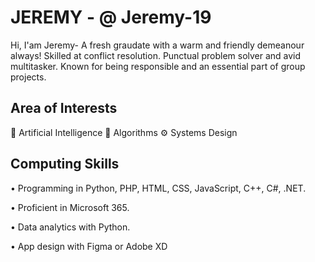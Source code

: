 # JEREMY - @ Jeremy-19

Hi, I'am Jeremy- A fresh graudate with a warm and friendly demeanour always! Skilled at conflict resolution. Punctual problem solver and avid multitasker. Known for being responsible and an essential part of group projects.

## Area of Interests
🤖 Artificial Intelligence
🔢 Algorithms
⚙️ Systems Design

 ## Computing Skills
• Programming in Python, PHP, HTML, CSS, JavaScript, C++, C#, .NET.

• Proficient in Microsoft 365.

• Data analytics with Python.

• App design with Figma or Adobe XD
